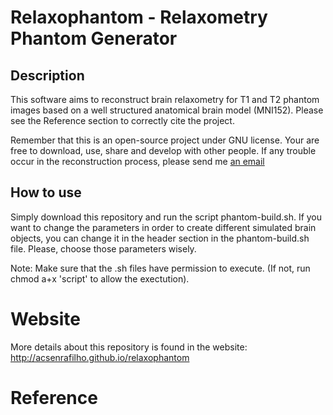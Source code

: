# Relaxophantom - Relaxometry Phantom Generator

## Description

This software aims to reconstruct brain relaxometry for T1 and T2 phantom images based on a well structured anatomical brain model (MNI152). Please see the Reference section to correctly cite the project. 

Remember that this is an open-source project under GNU license. Your are free to download, use, share and develop with other people. If any trouble occur in the reconstruction process, please send me [an email](mailto:acsenrafilho@gmail.com)   

## How to use

Simply download this repository and run the script phantom-build.sh. If you want to change the parameters in order to create different simulated brain objects, you can change it in the header section in the phantom-build.sh file. Please, choose those parameters wisely.

Note: Make sure that the .sh files have permission to execute. (If not, run chmod a+x 'script' to allow the exectution).

# Website

More details about this repository is found in the website:
<http://acsenrafilho.github.io/relaxophantom>

# Reference 




